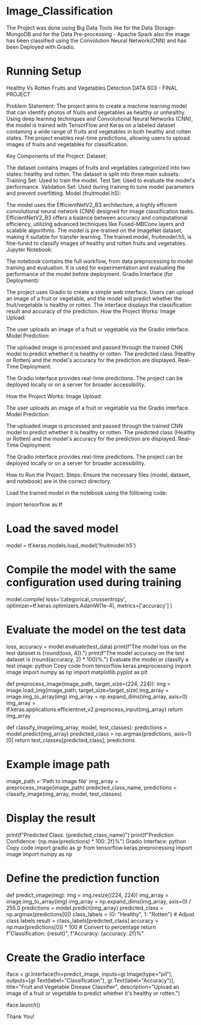 # Image_Classification
The Project was done using Big Data Tools like for the Data Storage- MongoDB  and  for the Data Pre-processing - Apache Spark also the image  has been classified using the Convolution Neural Network(CNN) and has been Deployed  with Gradio.

# Running Setup
Healthy Vs Rotten Fruits and Vegetables Detection
DATA 603 - FINAL PROJECT

Problem Statement:
The project aims to create a machine learning model that can identify photos of fruits and vegetables as healthy or unhealthy. Using deep learning techniques and Convolutional Neural Networks (CNN), the model is trained with TensorFlow and Keras on a labeled dataset containing a wide range of fruits and vegetables in both healthy and rotten states. The project enables real-time predictions, allowing users to upload images of fruits and vegetables for classification.

Key Components of the Project:
Dataset:

The dataset contains images of fruits and vegetables categorized into two states: healthy and rotten.
The dataset is split into three main subsets:
Training Set: Used to train the model.
Test Set: Used to evaluate the model's performance.
Validation Set: Used during training to tune model parameters and prevent overfitting.
Model (fruitmodel.h5):

The model uses the EfficientNetV2_B3 architecture, a highly efficient convolutional neural network (CNN) designed for image classification tasks.
EfficientNetV2_B3 offers a balance between accuracy and computational efficiency, utilizing advanced techniques like Fused-MBConv layers and scalable algorithms.
The model is pre-trained on the ImageNet dataset, making it suitable for transfer learning. The trained model, fruitmodel.h5, is fine-tuned to classify images of healthy and rotten fruits and vegetables.
Jupyter Notebook:

The notebook contains the full workflow, from data preprocessing to model training and evaluation.
It is used for experimentation and evaluating the performance of the model before deployment.
Gradio Interface (for Deployment):

The project uses Gradio to create a simple web interface. Users can upload an image of a fruit or vegetable, and the model will predict whether the fruit/vegetable is healthy or rotten.
The interface displays the classification result and accuracy of the prediction.
How the Project Works:
Image Upload:

The user uploads an image of a fruit or vegetable via the Gradio interface.
Model Prediction:

The uploaded image is processed and passed through the trained CNN model to predict whether it is healthy or rotten.
The predicted class (Healthy or Rotten) and the model's accuracy for the prediction are displayed.
Real-Time Deployment:

The Gradio interface provides real-time predictions. The project can be deployed locally or on a server for broader accessibility.


How the Project Works:
Image Upload:

The user uploads an image of a fruit or vegetable via the Gradio interface.
Model Prediction:

The uploaded image is processed and passed through the trained CNN model to predict whether it is healthy or rotten.
The predicted class (Healthy or Rotten) and the model's accuracy for the prediction are displayed.
Real-Time Deployment:

The Gradio interface provides real-time predictions. The project can be deployed locally or on a server for broader accessibility.


How to Run the Project:
Steps:
Ensure the necessary files (model, dataset, and notebook) are in the correct directory.

Load the trained model in the notebook using the following code:

import tensorflow as tf
# Load the saved model
model = tf.keras.models.load_model('fruitmodel.h5')

# Compile the model with the same configuration used during training
model.compile(
    loss='categorical_crossentropy',
    optimizer=tf.keras.optimizers.AdamW(1e-4),
    metrics=['accuracy']
)

# Evaluate the model on the test data
loss, accuracy = model.evaluate(test_data)
print(f"The model loss on the test dataset is {round(loss, 4)}.")
print(f"The model accuracy on the test dataset is {round(accuracy, 2) * 100}%.")
Evaluate the model or classify a test image:
python
Copy code
from tensorflow.keras.preprocessing import image
import numpy as np
import matplotlib.pyplot as plt

def preprocess_image(image_path, target_size=(224, 224)):
    img = image.load_img(image_path, target_size=target_size)
    img_array = image.img_to_array(img)
    img_array = np.expand_dims(img_array, axis=0)
    img_array = tf.keras.applications.efficientnet_v2.preprocess_input(img_array)
    return img_array

def classify_image(img_array, model, test_classes):
    predictions = model.predict(img_array)
    predicted_class = np.argmax(predictions, axis=1)[0]
    return test_classes[predicted_class], predictions

# Example image path
image_path = 'Path to image file'
img_array = preprocess_image(image_path)
predicted_class_name, predictions = classify_image(img_array, model, test_classes)

# Display the result
print(f"Predicted Class: {predicted_class_name}")
print(f"Prediction Confidence: {np.max(predictions) * 100:.2f}%")
Gradio Interface:
python
Copy code
import gradio as gr
from tensorflow.keras.preprocessing import image
import numpy as np

# Define the prediction function
def predict_image(img):
    img = img.resize((224, 224))
    img_array = image.img_to_array(img)
    img_array = np.expand_dims(img_array, axis=0) / 255.0
    predictions = model.predict(img_array)
    predicted_class = np.argmax(predictions[0])
    class_labels = {0: "Healthy", 1: "Rotten"}  # Adjust class labels
    result = class_labels[predicted_class]
    accuracy = np.max(predictions[0]) * 100  # Convert to percentage
    return f"Classification: {result}", f"Accuracy: {accuracy:.2f}%"

# Create the Gradio interface
iface = gr.Interface(fn=predict_image,
                     inputs=gr.Image(type="pil"),
                     outputs=[gr.Text(label="Classification"), gr.Text(label="Accuracy")],
                     title="Fruit and Vegetable Disease Classifier",
                     description="Upload an image of a fruit or vegetable to predict whether it's healthy or rotten.")

iface.launch()

Thank You!
